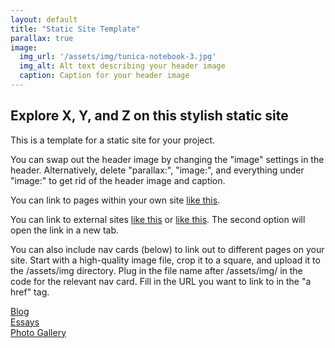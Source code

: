 ```yaml
---
layout: default
title: "Static Site Template"
parallax: true
image:
  img_url: '/assets/img/tunica-notebook-3.jpg'
  img_alt: Alt text describing your header image
  caption: Caption for your header image
---
```


<!-- Add parallax image back in - see default  -->

<h2>Explore X, Y, and Z on this stylish static site</h2>

This is a template for a static site for your project.

You can swap out the header image by changing the "image" settings in the header. Alternatively, delete "parallax:", "image:", and everything under "image:" to get rid of the header image and caption.

You can link to pages within your own site <a href="{{ '/tunica-voices/tunica-history/who-was-sesostrie-youchigant.html'| relative_url }}">like this</a>.

You can link to external sites [like this](https://www.amphilsoc.org/) or <a href="https://www.amphilsoc.org/" target="_blank">like this</a>. The second option will open the link in a new tab.

You can also include nav cards (below) to link out to different pages on your site. Start with a high-quality image file, crop it to a square, and upload it to the /assets/img directory. Plug in the file name after /assets/img/ in the code for the relevant nav card. Fill in the URL you want to link to in the "a href" tag.

<div class="nav-cards">
  <a href="{{ '/blog' | relative_url }}">
    <div class="nav-card-square" style="background-image: url(&quot;{{ '/assets/img/speck-crop.png' | relative_url }}&quot;);">
      <div class="card-text">
        Blog
      </div>
    </div>
  </a>
  <a href="{{ '/essays' | relative_url }}">
    <div class="nav-card-square" style="background-image: url(&quot;{{ 'assets/img/paine-crop.png' | relative_url }}&quot;);">
      <div class="card-text">
        Essays
      </div>
    </div>
  </a>
    <a href="{{ '/additional-resources/photographs' | relative_url }}">
    <div class="nav-card-square" style="background-image: url(&quot;{{ 'assets/img/square-picote-sesostrie.jpg' | relative_url }}&quot;);">
      <div class="card-text">
        Photo Gallery
      </div>
    </div>
  </a>
</div>